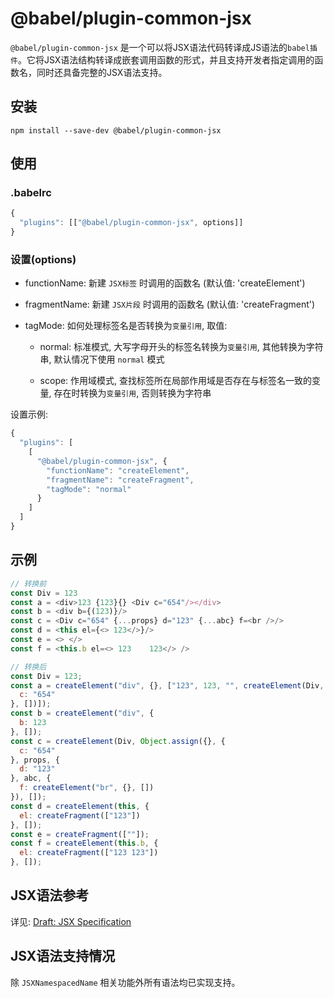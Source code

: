 
# @babel/plugin-common-jsx
`@babel/plugin-common-jsx` 是一个可以将JSX语法代码转译成JS语法的`babel插件`。它将JSX语法结构转译成嵌套调用函数的形式，并且支持开发者指定调用的函数名，同时还具备完整的JSX语法支持。

## 安装
```
npm install --save-dev @babel/plugin-common-jsx
```

## 使用
### .babelrc
```javascript
{
  "plugins": [["@babel/plugin-common-jsx", options]]
}
```

### 设置(options)
* functionName: 新建 `JSX标签` 时调用的函数名 (默认值: 'createElement')

* fragmentName: 新建 `JSX片段` 时调用的函数名 (默认值: 'createFragment')

* tagMode: 如何处理标签名是否转换为`变量引用`, 取值: 

  * normal: 标准模式, 大写字母开头的标签名转换为`变量引用`, 其他转换为字符串, 默认情况下使用 `normal` 模式
  
  * scope: 作用域模式, 查找标签所在局部作用域是否存在与标签名一致的变量, 存在时转换为`变量引用`, 否则转换为字符串

设置示例: 
```javascript
{
  "plugins": [
    [
      "@babel/plugin-common-jsx", {
        "functionName": "createElement",
        "fragmentName": "createFragment",
        "tagMode": "normal"
      }
    ]
  ]
}

```

## 示例
```javascript
// 转换前
const Div = 123
const a = <div>123 {123}{} <Div c="654"/></div>
const b = <div b={(123)}/>
const c = <Div c="654" {...props} d="123" {...abc} f=<br />/>
const d = <this el={<> 123</>}/>
const e = <> </>
const f = <this.b el=<> 123    123</> />

// 转换后
const Div = 123;
const a = createElement("div", {}, ["123", 123, "", createElement(Div, {
  c: "654"
}, [])]);
const b = createElement("div", {
  b: 123
}, []);
const c = createElement(Div, Object.assign({}, {
  c: "654"
}, props, {
  d: "123"
}, abc, {
  f: createElement("br", {}, [])
}), []);
const d = createElement(this, {
  el: createFragment(["123"])
}, []);
const e = createFragment([""]);
const f = createElement(this.b, {
  el: createFragment(["123 123"])
}, []);
```

## JSX语法参考
详见: [Draft: JSX Specification](https://facebook.github.io/jsx/) 

## JSX语法支持情况
除 `JSXNamespacedName` 相关功能外所有语法均已实现支持。
